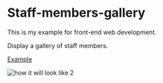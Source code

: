 # Staff-members-gallery

This is my example for front-end web development.

Display a gallery of staff members.

[Example](https://crashreactor.github.io/Staff-members-gallery/the_staff_members'_gallery/)

![how it will look like 2](https://user-images.githubusercontent.com/25072105/32281498-907402fe-bf51-11e7-97c4-cf6dcfbafc96.jpg)
